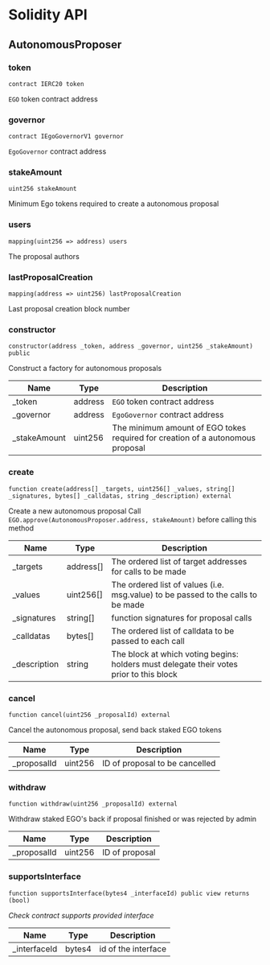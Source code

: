 # Solidity API

## AutonomousProposer

### token

```solidity
contract IERC20 token
```

`EGO` token contract address

### governor

```solidity
contract IEgoGovernorV1 governor
```

`EgoGovernor` contract address

### stakeAmount

```solidity
uint256 stakeAmount
```

Minimum Ego tokens required to create a autonomous proposal

### users

```solidity
mapping(uint256 => address) users
```

The proposal authors

### lastProposalCreation

```solidity
mapping(address => uint256) lastProposalCreation
```

Last proposal creation block number

### constructor

```solidity
constructor(address _token, address _governor, uint256 _stakeAmount) public
```

Construct a factory for autonomous proposals

| Name | Type | Description |
| ---- | ---- | ----------- |
| _token | address | `EGO` token contract address |
| _governor | address | `EgoGovernor` contract address |
| _stakeAmount | uint256 | The minimum amount of EGO tokes required for creation of a autonomous proposal |

### create

```solidity
function create(address[] _targets, uint256[] _values, string[] _signatures, bytes[] _calldatas, string _description) external
```

Create a new autonomous proposal
Call `EGO.approve(AutonomousProposer.address, stakeAmount)` before calling this method

| Name | Type | Description |
| ---- | ---- | ----------- |
| _targets | address[] | The ordered list of target addresses for calls to be made |
| _values | uint256[] | The ordered list of values (i.e. msg.value) to be passed to the calls to be made |
| _signatures | string[] | function signatures for proposal calls |
| _calldatas | bytes[] | The ordered list of calldata to be passed to each call |
| _description | string | The block at which voting begins: holders must delegate their votes prior to this block |

### cancel

```solidity
function cancel(uint256 _proposalId) external
```

Cancel the autonomous proposal, send back staked EGO tokens

| Name | Type | Description |
| ---- | ---- | ----------- |
| _proposalId | uint256 | ID of proposal to be cancelled |

### withdraw

```solidity
function withdraw(uint256 _proposalId) external
```

Withdraw staked EGO's back if proposal finished or was rejected by admin

| Name | Type | Description |
| ---- | ---- | ----------- |
| _proposalId | uint256 | ID of proposal |

### supportsInterface

```solidity
function supportsInterface(bytes4 _interfaceId) public view returns (bool)
```

_Check contract supports provided interface_

| Name | Type | Description |
| ---- | ---- | ----------- |
| _interfaceId | bytes4 | id of the interface |

